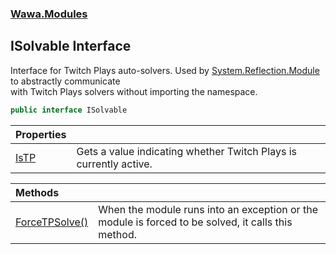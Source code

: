 ### [Wawa.Modules](Wawa.Modules.md 'Wawa.Modules')

## ISolvable Interface

Interface for Twitch Plays auto-solvers. Used by [System.Reflection.Module](https://docs.microsoft.com/en-us/dotnet/api/System.Reflection.Module 'System.Reflection.Module') to abstractly communicate  
with Twitch Plays solvers without importing the namespace.

```csharp
public interface ISolvable
```

| Properties | |
| :--- | :--- |
| [IsTP](ISolvable.IsTP().md 'Wawa.Modules.ISolvable.IsTP') | Gets a value indicating whether Twitch Plays is currently active. |

| Methods | |
| :--- | :--- |
| [ForceTPSolve()](ISolvable.ForceTPSolve().md 'Wawa.Modules.ISolvable.ForceTPSolve()') | When the module runs into an exception or the module is forced to be solved, it calls this method. |
